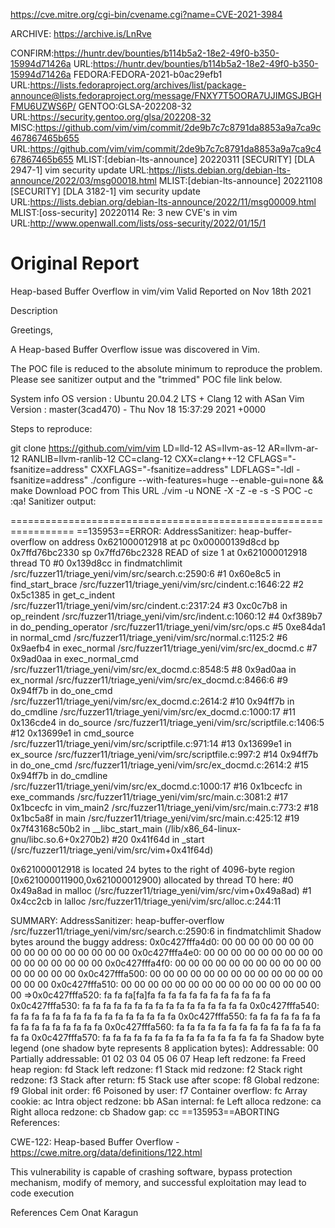 https://cve.mitre.org/cgi-bin/cvename.cgi?name=CVE-2021-3984



ARCHIVE: https://archive.is/LnRve  

CONFIRM:https://huntr.dev/bounties/b114b5a2-18e2-49f0-b350-15994d71426a
URL:https://huntr.dev/bounties/b114b5a2-18e2-49f0-b350-15994d71426a
FEDORA:FEDORA-2021-b0ac29efb1
URL:https://lists.fedoraproject.org/archives/list/package-announce@lists.fedoraproject.org/message/FNXY7T5OORA7UJIMGSJBGHFMU6UZWS6P/
GENTOO:GLSA-202208-32
URL:https://security.gentoo.org/glsa/202208-32
MISC:https://github.com/vim/vim/commit/2de9b7c7c8791da8853a9a7ca9c467867465b655
URL:https://github.com/vim/vim/commit/2de9b7c7c8791da8853a9a7ca9c467867465b655
MLIST:[debian-lts-announce] 20220311 [SECURITY] [DLA 2947-1] vim security update
URL:https://lists.debian.org/debian-lts-announce/2022/03/msg00018.html
MLIST:[debian-lts-announce] 20221108 [SECURITY] [DLA 3182-1] vim security update
URL:https://lists.debian.org/debian-lts-announce/2022/11/msg00009.html
MLIST:[oss-security] 20220114 Re: 3 new CVE's in vim
URL:http://www.openwall.com/lists/oss-security/2022/01/15/1

# Original Report

Heap-based Buffer Overflow in vim/vim
Valid
Reported on Nov 18th 2021

Description

Greetings,

A Heap-based Buffer Overflow issue was discovered in Vim.

The POC file is reduced to the absolute minimum to reproduce the problem. Please see sanitizer output and the "trimmed" POC file link below.

System info OS version : Ubuntu 20.04.2 LTS + Clang 12 with ASan Vim Version : master(3cad470) - Thu Nov 18 15:37:29 2021 +0000

Steps to reproduce:

git clone https://github.com/vim/vim
LD=lld-12 AS=llvm-as-12 AR=llvm-ar-12 RANLIB=llvm-ranlib-12 CC=clang-12 CXX=clang++-12 CFLAGS="-fsanitize=address" CXXFLAGS="-fsanitize=address" LDFLAGS="-ldl -fsanitize=address" ./configure --with-features=huge --enable-gui=none && make
Download POC from This URL
./vim -u NONE -X -Z -e -s -S POC -c :qa!
Sanitizer output:


=================================================================
==135953==ERROR: AddressSanitizer: heap-buffer-overflow on address 0x621000012918 at pc 0x00000139d8cd bp 0x7ffd76bc2330 sp 0x7ffd76bc2328
READ of size 1 at 0x621000012918 thread T0
    #0 0x139d8cc in findmatchlimit /src/fuzzer11/triage_yeni/vim/src/search.c:2590:6
    #1 0x60e8c5 in find_start_brace /src/fuzzer11/triage_yeni/vim/src/cindent.c:1646:22
    #2 0x5c1385 in get_c_indent /src/fuzzer11/triage_yeni/vim/src/cindent.c:2317:24
    #3 0xc0c7b8 in op_reindent /src/fuzzer11/triage_yeni/vim/src/indent.c:1060:12
    #4 0xf389b7 in do_pending_operator /src/fuzzer11/triage_yeni/vim/src/ops.c
    #5 0xe84da1 in normal_cmd /src/fuzzer11/triage_yeni/vim/src/normal.c:1125:2
    #6 0x9aefb4 in exec_normal /src/fuzzer11/triage_yeni/vim/src/ex_docmd.c
    #7 0x9ad0aa in exec_normal_cmd /src/fuzzer11/triage_yeni/vim/src/ex_docmd.c:8548:5
    #8 0x9ad0aa in ex_normal /src/fuzzer11/triage_yeni/vim/src/ex_docmd.c:8466:6
    #9 0x94ff7b in do_one_cmd /src/fuzzer11/triage_yeni/vim/src/ex_docmd.c:2614:2
    #10 0x94ff7b in do_cmdline /src/fuzzer11/triage_yeni/vim/src/ex_docmd.c:1000:17
    #11 0x136cde4 in do_source /src/fuzzer11/triage_yeni/vim/src/scriptfile.c:1406:5
    #12 0x13699e1 in cmd_source /src/fuzzer11/triage_yeni/vim/src/scriptfile.c:971:14
    #13 0x13699e1 in ex_source /src/fuzzer11/triage_yeni/vim/src/scriptfile.c:997:2
    #14 0x94ff7b in do_one_cmd /src/fuzzer11/triage_yeni/vim/src/ex_docmd.c:2614:2
    #15 0x94ff7b in do_cmdline /src/fuzzer11/triage_yeni/vim/src/ex_docmd.c:1000:17
    #16 0x1bcecfc in exe_commands /src/fuzzer11/triage_yeni/vim/src/main.c:3081:2
    #17 0x1bcecfc in vim_main2 /src/fuzzer11/triage_yeni/vim/src/main.c:773:2
    #18 0x1bc5a8f in main /src/fuzzer11/triage_yeni/vim/src/main.c:425:12
    #19 0x7f43168c50b2 in __libc_start_main (/lib/x86_64-linux-gnu/libc.so.6+0x270b2)
    #20 0x41f64d in _start (/src/fuzzer11/triage_yeni/vim/src/vim+0x41f64d)

0x621000012918 is located 24 bytes to the right of 4096-byte region [0x621000011900,0x621000012900)
allocated by thread T0 here:
    #0 0x49a8ad in malloc (/src/fuzzer11/triage_yeni/vim/src/vim+0x49a8ad)
    #1 0x4cc2cb in lalloc /src/fuzzer11/triage_yeni/vim/src/alloc.c:244:11

SUMMARY: AddressSanitizer: heap-buffer-overflow /src/fuzzer11/triage_yeni/vim/src/search.c:2590:6 in findmatchlimit
Shadow bytes around the buggy address:
  0x0c427fffa4d0: 00 00 00 00 00 00 00 00 00 00 00 00 00 00 00 00
  0x0c427fffa4e0: 00 00 00 00 00 00 00 00 00 00 00 00 00 00 00 00
  0x0c427fffa4f0: 00 00 00 00 00 00 00 00 00 00 00 00 00 00 00 00
  0x0c427fffa500: 00 00 00 00 00 00 00 00 00 00 00 00 00 00 00 00
  0x0c427fffa510: 00 00 00 00 00 00 00 00 00 00 00 00 00 00 00 00
=>0x0c427fffa520: fa fa fa[fa]fa fa fa fa fa fa fa fa fa fa fa fa
  0x0c427fffa530: fa fa fa fa fa fa fa fa fa fa fa fa fa fa fa fa
  0x0c427fffa540: fa fa fa fa fa fa fa fa fa fa fa fa fa fa fa fa
  0x0c427fffa550: fa fa fa fa fa fa fa fa fa fa fa fa fa fa fa fa
  0x0c427fffa560: fa fa fa fa fa fa fa fa fa fa fa fa fa fa fa fa
  0x0c427fffa570: fa fa fa fa fa fa fa fa fa fa fa fa fa fa fa fa
Shadow byte legend (one shadow byte represents 8 application bytes):
  Addressable:           00
  Partially addressable: 01 02 03 04 05 06 07 
  Heap left redzone:       fa
  Freed heap region:       fd
  Stack left redzone:      f1
  Stack mid redzone:       f2
  Stack right redzone:     f3
  Stack after return:      f5
  Stack use after scope:   f8
  Global redzone:          f9
  Global init order:       f6
  Poisoned by user:        f7
  Container overflow:      fc
  Array cookie:            ac
  Intra object redzone:    bb
  ASan internal:           fe
  Left alloca redzone:     ca
  Right alloca redzone:    cb
  Shadow gap:              cc
==135953==ABORTING
References:

CWE-122: Heap-based Buffer Overflow - https://cwe.mitre.org/data/definitions/122.html

This vulnerability is capable of crashing software, bypass protection mechanism, modify of memory, and successful exploitation may lead to code execution

References
Cem Onat Karagun

